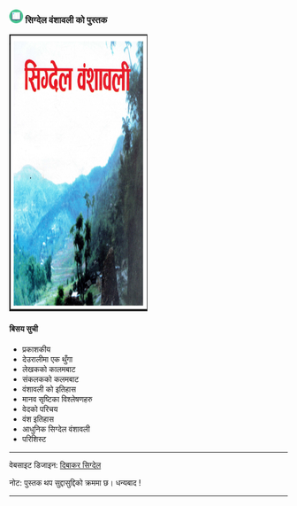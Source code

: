 

### <img src = "https://github.com/sigdelbamshawali/book/blob/master/docs/img/obook.png?raw=true" width="25" height="25" /> सिग्देल वंशावली को पुस्तक

<img src = "https://github.com/sigdelbamshawali/book/blob/master/docs/img/book.png?raw=true" width="250" height="500" /> 


#### बिसय सुची 

- प्रकाशकीय
- देउरालीमा एक थुँगा 
- लेखकको कालमबाट
- संकलकको कलमबाट
- वंशावली को इतिहास
- मानव सृष्टिका विश्लेषणहरु
- वेदको परिचय
- वंश इतिहास
- आधुनिक सिग्देल वंशावली
- परिशिस्ट 

-----------
वेबसाइट डिजाइन: [दिबाकर सिग्देल](https://www.dsigdel.me/)

नोट: पुस्तक थप सुद्दासुद्दिको क्रममा छ। धन्यबाद !

--------

